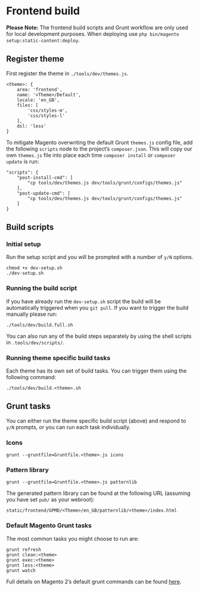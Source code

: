 # Frontend build

**Please Note:** The frontend build scripts and Grunt workflow are only used for local development purposes. When deploying use `php bin/magento setup:static-content:deploy`.

## Register theme

First register the theme in `./tools/dev/themes.js`.

```
<theme>: {
    area: 'frontend',
    name: '<Theme>/Default',
    locale: 'en_GB',
    files: [
        'css/styles-m',
        'css/styles-l'
    ],
    dsl: 'less'
}
```

To mitigate Magento overwriting the default Grunt `themes.js` config file, add the following `scripts` node to the project&#8217;s `composer.json`. This will copy our own `themes.js` file into place each time `composer install` or `composer update` is run:

```
"scripts": {
    "post-install-cmd": [
        "cp tools/dev/themes.js dev/tools/grunt/configs/themes.js"
    ],
    "post-update-cmd": [
        "cp tools/dev/themes.js dev/tools/grunt/configs/themes.js"
    ]
}
```

## Build scripts

### Initial setup

Run the setup script and you will be prompted with a number of `y/N` options.

```
chmod +x dev-setup.sh
./dev-setup.sh
```

### Running the build script

If you have already run the `dev-setup.sh` script the build will be automatically triggered when you `git pull`. If you want to trigger the build manually please run:

```
./tools/dev/build.full.sh
```

You can also run any of the build steps separately by using the shell scripts in `.tools/dev/scripts/`. 

### Running theme specific build tasks

Each theme has its own set of build tasks. You can trigger them using the following command:

```
./tools/dev/build.<theme>.sh
```

## Grunt tasks

You can either run the theme specific build script (above) and respond to `y/N` prompts, or you can run each task individually.

### Icons

```
grunt --gruntfile=Gruntfile.<theme>.js icons
```

### Pattern library

```
grunt --gruntfile=Gruntfile.<theme>.js patternlib
```

The generated pattern library can be found at the following URL (assuming you have set `pub/` as your webroot):

```
static/frontend/GPMD/<Theme>/en_GB/patternlib/<theme>/index.html
```

### Default Magento Grunt tasks

The most common tasks you might choose to run are:

```
grunt refresh
grunt clean:<theme>
grunt exec:<theme>
grunt less:<theme>
grunt watch
```

Full details on Magento 2&#8217;s default grunt commands can be found [here](http://devdocs.magento.com/guides/v2.0/frontend-dev-guide/css-topics/css_debug.html).
